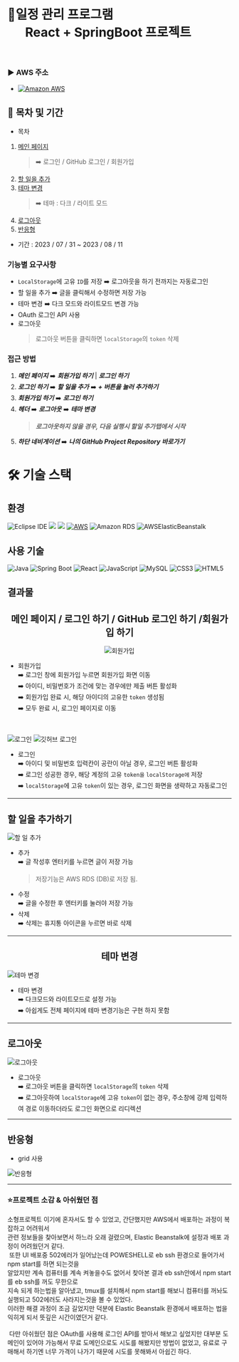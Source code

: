 # **📢일정 관리 프로그램 <br> &nbsp;&nbsp;&nbsp;&nbsp;&nbsp; React + SpringBoot 프로젝트**

### **&nbsp;&nbsp;<p>▶ AWS 주소</p>**
- [![Amazon AWS](https://img.shields.io/badge/Amazon_AWS-232F3E?style=for-the-badge&logo=amazon-aws&logoColor=white)](http://pord-todo-ui-service.ap-northeast-2.elasticbeanstalk.com/)

## 📆 목차 및 기간

- 목차

1. <a href="#a1">메인 페이지</a> <br>
   > ➡️ 로그인 / GitHub 로그인 / 회원가입
2. <a href="#a2">할 일을 추가</a>
3. <a href="#a3">테마 변경</a>
   > ➡️ 테마 : 다크 / 라이트 모드
4. <a href="#a4">로그아웃</a>
5. <a href="#a5">반응형</a>

- 기간 : 2023 / 07 / 31 ~ 2023 / 08 / 11

### 기능별 요구사항

- `LocalStorage`에 고유 `ID`를 저장 ➡️ 로그아웃을 하기 전까지는 자동로그인
- 할 일을 추가 ➡️ 글을 클릭해서 수정하면 저장 가능
- 테마 변경 ➡️ 다크 모드와 라이트모드 변경 가능
- OAuth 로그인 API 사용
- 로그아웃
  > 로그아웃 버튼을 클릭하면 `localStorage`의 `token` 삭제

### 접근 방법

1. **_메인 페이지_** ➡️ **_회원가입 하기_** | **_로그인 하기_**
2. **_로그인 하기_** ➡️ **_할 일을 추가_** ➡️ **_+ 버튼을 눌러 추가하기_**
3. **_회원가입 하기_** ➡️ **_로그인 하기_**
4. **_헤더_** ➡️ **_로그아웃_** ➡️ **_테마 변경_**
   > **_로그아웃하지 않을 경우, 다음 실행시 할일 추가탭에서 시작_**
5. **_하단 네비게이션_** ➡️ **_나의 GitHub Project Repository 바로가기_**

# 🛠 기술 스택

## 환경

![Eclipse IDE](https://img.shields.io/badge/Eclipse_IDE-2C2255?style=for-the-badge&logo=eclipse-ide&logoColor=white)
<img src="https://img.shields.io/badge/visualstudiocode-007ACC?style=for-the-badge&logo=visualstudiocode&logoColor=white"> <img src="https://img.shields.io/badge/github-181717?style=for-the-badge&logo=github&logoColor=white">
[![AWS](https://img.shields.io/badge/AWS-232F3E?style=for-the-badge&logo=amazon%20aws&logoColor=white)](https://aws.amazon.com/)
![Amazon RDS](https://img.shields.io/badge/Amazon_RDS-232F3E?style=for-the-badge&logo=amazon-rds&logoColor=white)
![AWSElasticBeanstalk](https://img.shields.io/badge/AWSElasticBeanstalk-232F3E?style=for-the-badge&logo=amazon-elastic-beanstalk&logoColor=white)

## 사용 기술
![Java](https://img.shields.io/badge/Java-007396?style=for-the-badge&logo=java&logoColor=white)
![Spring Boot](https://img.shields.io/badge/Spring_Boot-6DB33F?style=for-the-badge&logo=spring-boot&logoColor=white)
![React](https://img.shields.io/badge/React-61DAFB?style=for-the-badge&logo=react&logoColor=black)
![JavaScript](https://img.shields.io/badge/JavaScript-F7DF1E?style=for-the-badge&logo=javascript&logoColor=black)
![MySQL](https://img.shields.io/badge/MySQL-4479A1?style=for-the-badge&logo=mysql&logoColor=white)
![CSS3](https://img.shields.io/badge/CSS3-1572B6?style=for-the-badge&logo=css3&logoColor=white)
![HTML5](https://img.shields.io/badge/HTML5-E34F26?style=for-the-badge&logo=html5&logoColor=white)

## 결과물

<div align="center">

## <h2 id="a1">메인 페이지 / 로그인 하기 / GitHub 로그인 하기 /회원가입 하기</h2>

</div>

<div align="center">

![회원가입](https://user-images.githubusercontent.com/130538673/260356764-d9b3b4ed-c8e0-421c-9655-18ed20aa60bc.gif)

</div>

 - 회원가입
  <br>➡️ 로그인 창에 회원가입 누르면 회원가입 화면 이동
  <br>➡️ 아이디, 비밀번호가 조건에 맞는 경우에만 제출 버튼 활성화
  <br>➡️ 회원가입 완료 시, 해당 아이디의 고유한 `token` 생성됨
  <br>➡️ 모두 완료 시, 로그인 페이지로 이동

<br>

<div align="center">



</div>

![로그인](https://user-images.githubusercontent.com/130538673/260356969-b43f573e-5097-48ea-bd36-afd62bc3a8dd.gif)
![깃허브 로그인](https://github.com/byeongseokim/Fullstack-Project/assets/130538673/c876804d-498c-4b08-99ca-cdc8c91799b8)

- 로그인
  <br>➡️ 아이디 및 비밀번호 입력칸이 공란이 아닐 경우, 로그인 버튼 활성화
  <br>➡️ 로그인 성공한 경우, 해당 계정의 고유 `token을` `localStorage에` 저장
  <br>➡️ `localStorage`에 고유 `token`이 있는 경우, 로그인 화면을 생략하고 자동로그인
  
---

## <h2 id="a2">할 일을 추가하기</h2>

</div>

<div align="center">



</div>

![할 일 추가](https://user-images.githubusercontent.com/130538673/260361935-8d1c2b47-20bb-4b7c-9854-77cb8453b65c.gif)

- 추가
  <br>➡️ 글 작성후 엔터키를 누르면 글이 저장 가능
     > 저장기능은 AWS RDS (DB)로 저장 됨.
- 수정
  <br> ➡️ 글을 수정한 후 엔터키를 눌러야 저장 가능
- 삭제
  <br>➡️ 삭제는 휴지통 아이콘을 누르면 바로 삭제
---

<div align="center">
  
## <h2 id="a3">테마 변경</h2>


</div>

![테마 변경](https://github.com/byeongseokim/Fullstack-Project/assets/130538673/ee4f9371-6e10-4664-b289-9bc851938fc9)

<div align="center">


</div>

- 테마 변경
  <br>➡️ 다크모드와 라이트모드로 설정 가능
  <br>➡️ 아쉽게도 전체 페이지에 테마 변경기능은 구현 하지 못함
  
---

## <h2 id="a4">로그아웃</h2>


</div>

![로그아웃](https://github.com/byeongseokim/Fullstack-Project/assets/130538673/b0ba05c6-7b98-4f5c-8e5b-1bda4f865e22)

<div align="center">


</div>

- 로그아웃
  <br>➡️ 로그아웃 버튼을 클릭하면 `localStorage`의 `token` 삭제
  <br>➡️ 로그아웃하여 `localStorage`에 고유 `token`이 없는 경우, 주소창에 강제 입력하여 경로 이동하더라도 로그인 화면으로 리디렉션
  
---

## <h2 id="a5">반응형</h2> 
- grid 사용

</div>

![반응형](https://github.com/byeongseokim/Fullstack-Project/assets/130538673/4abc344d-ce07-49e0-a535-c8f4188a22db)

---

### ⭐프로젝트 소감 & 아쉬웠던 점

소형프로젝트 이기에 혼자서도 할 수 있었고, 간단했지만 AWS에서 배포하는 과정이 복잡하고 어려워서<br> 관련 정보들을 찾아보면서 하느라 오래 걸렸으며, Elastic Beanstalk에 설정과 배포 과정이 어려웠던거 같다.<br>
&nbsp;또한 UI 배포중 502에러가 일어났는데 POWESHELL로 eb ssh 환경으로 들어가서 npm start를 하면 되는것을<br> 알았지만 계속 컴퓨터를 계속 켜놓을수도 없어서 찾아본 결과 eb ssh안에서 npm start를 eb ssh를 꺼도 무한으로<br> 지속 되게 하는법을 알아냈고, tmux를 설치해서 npm start를 해보니 컴퓨터를 꺼놔도 실행되고 502에러도 사라지는것을 볼 수 있었다.<br>
이러한 해결 과정이 조금 길었지만 덕분에 Elastic Beanstalk 환경에서 배포하는 법을 익히게 되서 뜻깊은 시간이였던거 같다.<br>
<br>
&nbsp;다만 아쉬웠던 점은 OAuth를 사용해 로그인 API를 받아서 해보고 싶었지만 대부분 도메인이 있어야 가능해서 무료 도메인으로도 시도를 해봤지만 방법이 없었고,
유료로 구매해서 하기엔 너무 가격이 나가기 때문에 시도를 못해봐서 아쉽긴 하다.

